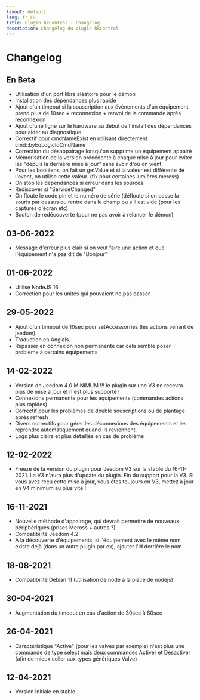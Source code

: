 ```yaml
---
layout: default
lang: fr_FR
title: Plugin hkControl - Changelog
description: Changelog du plugin hkControl
---
```


Changelog
=========

En Beta
----------

* Utilisation d'un port libre aléatoire pour le démon
* Installation des dépendances plus rapide
* Ajout d'un timeout si la souscription aux évènements d'un équipement prend plus de 10sec + reconnexion + renvoi de la commande après reconnexion
* Ajout d'une ligne sur le hardware au début de l'install des dépendances pour aider au diagnostique
* Correctif pour cmdNameExist en utilisant directement cmd::byEqLogicIdCmdName
* Correction du désappairage lorsqu'on supprime un équipement appairé
* Mémorisation de la version précédente à chaque mise à jour pour éviter les "depuis la dernière mise à jour" sans avoir d'où on vient.
* Pour les booléens, on fait un getValue et si la valeur est différente de l'event, on utilise cette valeur. (fix pour certaines lumières meross)
* On stop les dépendances si erreur dans les sources
* Rediscover si "ServiceChanged"
* On floute le code pin et le numéro de série (défloute si on passe la souris par dessus ou rentre dans le champ ou s'il est vide (pour les captures d'écran etc)
* Bouton de redécouverte (pour ne pas avoir à relancer le démon)

03-06-2022
----------

* Message d'erreur plus clair si on veut faire une action et que l'équipement n'a pas dit de "Bonjour"

01-06-2022
----------

* Utilise NodeJS 16
* Correction pour les unités qui pouvaient ne pas passer

29-05-2022
--------------------

* Ajout d'un timeout de 10sec pour setAccessorries (les actions venant de jeedom).
* Traduction en Anglais.
* Repasser en connexion non permanente car cela semble poser problème à certains équipements

14-02-2022
----------

* Version de Jeedom 4.0 MINIMUM !!! le plugin sur une V3 ne recevra plus de mise à jour et n'est plus supporté !
* Connexions permanente pour les équipements (commandes actions plus rapides)
* Correctif pour les problèmes de double souscriptions ou de plantage après refresh
* Divers correctifs pour gérer les déconnexions des équipements et les reprendre automatiquement quand ils reviennent.
* Logs plus clairs et plus détaillés en cas de problème

12-02-2022
----------

* Freeze de la version du plugin pour Jeedom V3 sur la stable du 16-11-2021. La V3 n'aura plus d'update du plugin. Fin du support pour la V3. Si vous avez reçu cette mise à jour, vous êtes toujours en V3, mettez à jour en V4 minimum au plus vite !

16-11-2021
----------

* Nouvelle méthode d'appairage, qui devrait permettre de nouveaux périphériques (prises Meross + autres ?).
* Compatibilité Jeedom 4.2
* A la découverte d'équipements, si l'équipement avec le même nom existe déjà (dans un autre plugin par ex), ajouter l'id derrière le nom

18-08-2021
----------

* Compatibilité Debian 11 (utilisation de node à la place de nodejs)

30-04-2021
----------

* Augmentation du timeout en cas d'action de 30sec à 60sec

26-04-2021
----------

* Caractéristique "Active" (pour les valves par exemple) n'est plus une commande de type select mais deux commandes Activer et Désactiver (afin de mieux coller aux types génériques Valve)

12-04-2021
----------------------

* Version Initiale en stable
